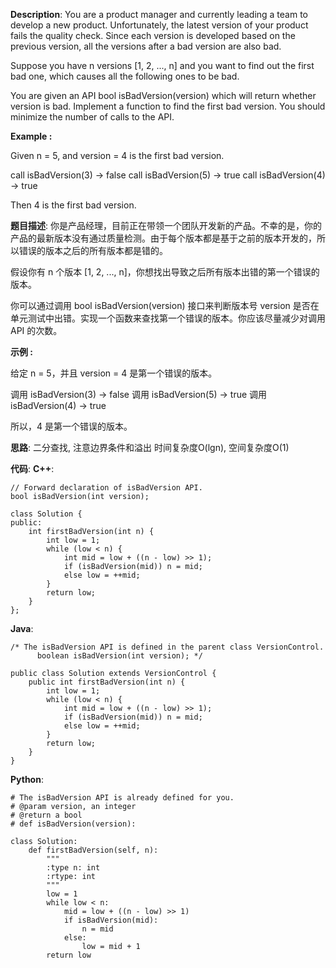 __Description__:
You are a product manager and currently leading a team to develop a new product. Unfortunately, the latest version of your product fails the quality check. Since each version is developed based on the previous version, all the versions after a bad version are also bad.

Suppose you have n versions [1, 2, ..., n] and you want to find out the first bad one, which causes all the following ones to be bad.

You are given an API bool isBadVersion(version) which will return whether version is bad. Implement a function to find the first bad version. You should minimize the number of calls to the API.

**Example :**

Given n = 5, and version = 4 is the first bad version.

call isBadVersion(3) -> false
call isBadVersion(5) -> true
call isBadVersion(4) -> true

Then 4 is the first bad version.

__题目描述__:
你是产品经理，目前正在带领一个团队开发新的产品。不幸的是，你的产品的最新版本没有通过质量检测。由于每个版本都是基于之前的版本开发的，所以错误的版本之后的所有版本都是错的。

假设你有 n 个版本 [1, 2, ..., n]，你想找出导致之后所有版本出错的第一个错误的版本。

你可以通过调用 bool isBadVersion(version) 接口来判断版本号 version 是否在单元测试中出错。实现一个函数来查找第一个错误的版本。你应该尽量减少对调用 API 的次数。

**示例 :**

给定 n = 5，并且 version = 4 是第一个错误的版本。

调用 isBadVersion(3) -> false
调用 isBadVersion(5) -> true
调用 isBadVersion(4) -> true

所以，4 是第一个错误的版本。

__思路__:
二分查找, 注意边界条件和溢出
时间复杂度O(lgn), 空间复杂度O(1)

__代码__:
__C++__:
```
// Forward declaration of isBadVersion API.
bool isBadVersion(int version);

class Solution {
public:
    int firstBadVersion(int n) {
        int low = 1;
        while (low < n) {
            int mid = low + ((n - low) >> 1);
            if (isBadVersion(mid)) n = mid;
            else low = ++mid;
        }
        return low;
    }
};
```

__Java__:
```
/* The isBadVersion API is defined in the parent class VersionControl.
      boolean isBadVersion(int version); */

public class Solution extends VersionControl {
    public int firstBadVersion(int n) {
        int low = 1;
        while (low < n) {
            int mid = low + ((n - low) >> 1);
            if (isBadVersion(mid)) n = mid;
            else low = ++mid;
        }
        return low;
    }
}
```

__Python__:
```
# The isBadVersion API is already defined for you.
# @param version, an integer
# @return a bool
# def isBadVersion(version):

class Solution:
    def firstBadVersion(self, n):
        """
        :type n: int
        :rtype: int
        """
        low = 1
        while low < n:
            mid = low + ((n - low) >> 1)
            if isBadVersion(mid):
                n = mid
            else:
                low = mid + 1
        return low
```
